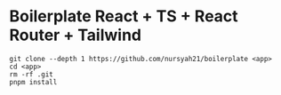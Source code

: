 # Boilerplate React + TS + React Router + Tailwind

```
git clone --depth 1 https://github.com/nursyah21/boilerplate <app>
cd <app>
rm -rf .git
pnpm install
```
